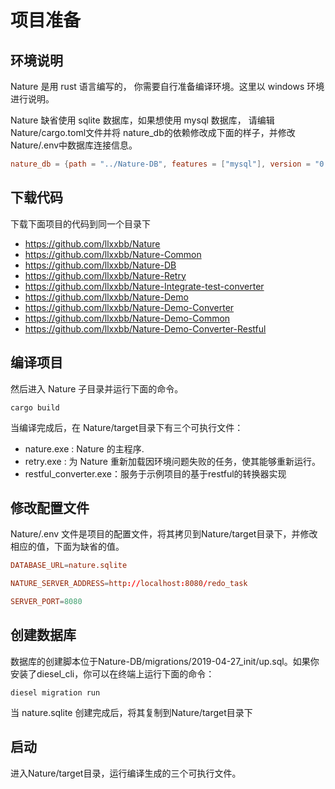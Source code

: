 # 项目准备

## 环境说明

Nature 是用 rust 语言编写的， 你需要自行准备编译环境。这里以 windows 环境进行说明。

Nature 缺省使用 sqlite 数据库，如果想使用 mysql 数据库， 请编辑 Nature/cargo.toml文件并将 nature_db的依赖修改成下面的样子，并修改Nature/.env中数据库连接信息。

```toml
nature_db = {path = "../Nature-DB", features = ["mysql"], version = "0.0.2"}
```

## 下载代码

下载下面项目的代码到同一个目录下

- https://github.com/llxxbb/Nature
- https://github.com/llxxbb/Nature-Common
- https://github.com/llxxbb/Nature-DB
- https://github.com/llxxbb/Nature-Retry
- https://github.com/llxxbb/Nature-Integrate-test-converter
- https://github.com/llxxbb/Nature-Demo
- https://github.com/llxxbb/Nature-Demo-Converter
- https://github.com/llxxbb/Nature-Demo-Common
- https://github.com/llxxbb/Nature-Demo-Converter-Restful

## 编译项目

然后进入 Nature 子目录并运行下面的命令。 

```shell
cargo build
```

当编译完成后，在 Nature/target目录下有三个可执行文件：

- nature.exe : Nature 的主程序.
- retry.exe : 为 Nature 重新加载因环境问题失败的任务，使其能够重新运行。
- restful_converter.exe：服务于示例项目的基于restful的转换器实现


## 修改配置文件

Nature/.env 文件是项目的配置文件，将其拷贝到Nature/target目录下，并修改相应的值，下面为缺省的值。

```toml
DATABASE_URL=nature.sqlite

NATURE_SERVER_ADDRESS=http://localhost:8080/redo_task

SERVER_PORT=8080
```
## 创建数据库

数据库的创建脚本位于Nature-DB/migrations/2019-04-27_init/up.sql。如果你安装了diesel_cli，你可以在终端上运行下面的命令：

```shell
diesel migration run
```

当 nature.sqlite 创建完成后，将其复制到Nature/target目录下

## 启动

进入Nature/target目录，运行编译生成的三个可执行文件。